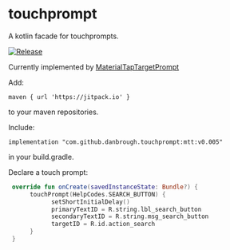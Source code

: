touchprompt
============

A kotlin facade for touchprompts.

[![Release](https://jitpack.io/v/danbrough/touchprompt.svg)](https://jitpack.io/#danbrough/touchprompt)


Currently implemented by [MaterialTapTargetPrompt](https://github.com/sjwall/MaterialTapTargetPrompt)


Add:

`maven { url 'https://jitpack.io' }`

to your maven repositories.


Include: 

`implementation "com.github.danbrough.touchprompt:mtt:v0.005"`

in your build.gradle.

Declare a touch prompt:


```kotlin
 override fun onCreate(savedInstanceState: Bundle?) {
      touchPrompt(HelpCodes.SEARCH_BUTTON) {
            setShortInitialDelay()
            primaryTextID = R.string.lbl_search_button
            secondaryTextID = R.string.msg_search_button
            targetID = R.id.action_search
      }
 }
 ```
 
 


